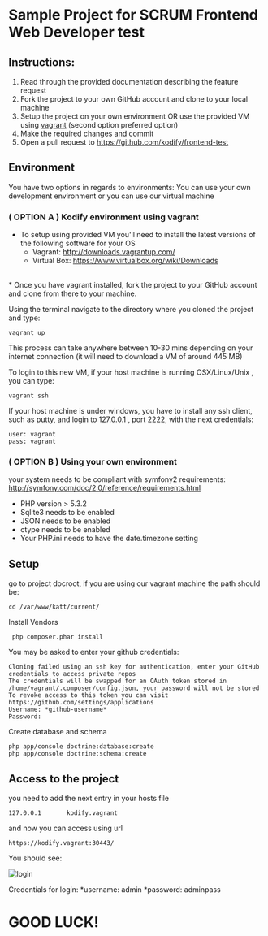 # Sample Project for SCRUM Frontend Web Developer test

## Instructions:

1. Read through the provided documentation describing the feature request
2. Fork the project to your own GitHub account and clone to your local machine
3. Setup the project on your own environment OR use the provided VM using [vagrant](http://www.vagrantup.com/) (second option preferred option)
4. Make the required changes and commit
5. Open a pull request to https://github.com/kodify/frontend-test

## Environment

You have two options in regards to environments: You can use your own development environment or you can use our virtual machine

### ( OPTION A ) Kodify environment using vagrant

* To setup using provided VM you'll need to install the latest versions of the following software for your OS
    * Vagrant: http://downloads.vagrantup.com/
    * Virtual Box: https://www.virtualbox.org/wiki/Downloads
<br>  
* Once you have vagrant installed, fork the project to your GitHub account and clone from there to your machine.

Using the terminal navigate to the directory where you cloned the project and type:

    vagrant up

This process can take anywhere between 10-30 mins depending on your internet connection (it will need to download a VM of around 445 MB)

To login to this new VM, if your host machine is running OSX/Linux/Unix , you can type:

    vagrant ssh

If your host machine is under windows, you have to install any ssh client, such as putty, and login to 127.0.0.1 , port 2222, with the next credentials:

    user: vagrant
    pass: vagrant
    
    
### ( OPTION B ) Using your own environment

your system needs to be compliant with symfony2 requirements: http://symfony.com/doc/2.0/reference/requirements.html

* PHP version > 5.3.2
* Sqlite3 needs to be enabled
* JSON needs to be enabled
* ctype needs to be enabled
* Your PHP.ini needs to have the date.timezone setting


## Setup


go to project docroot, if you are using our vagrant machine the path should be:

    cd /var/www/katt/current/

Install Vendors

     php composer.phar install

You may be asked to enter your github credentials:

```
Cloning failed using an ssh key for authentication, enter your GitHub credentials to access private repos
The credentials will be swapped for an OAuth token stored in /home/vagrant/.composer/config.json, your password will not be stored
To revoke access to this token you can visit https://github.com/settings/applications
Username: *github-username*
Password:
```


Create database and schema

    php app/console doctrine:database:create
    php app/console doctrine:schema:create






## Access to the project

you need to add the next entry in your hosts file

    127.0.0.1       kodify.vagrant

and now you can access using url

    https://kodify.vagrant:30443/

You should see:

![login](https://www.evernote.com/shard/s22/sh/dfd96d45-5272-4794-a6e5-c50413ddd0c4/5b0c4c122bb4674fb511ac07ac9c3e2a/deep/0/https://kodify.vagrant:30443/login.jpg)

Credentials for login:
*username: admin
*password: adminpass

# GOOD LUCK!


